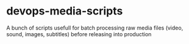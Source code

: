 # devops-media-scripts
A bunch of scripts usefull for batch processing raw media files (video, sound, images, subtitles) before releasing into production

